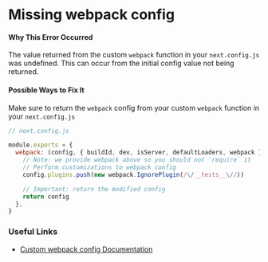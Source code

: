 # Missing webpack config

#### Why This Error Occurred

The value returned from the custom `webpack` function in your `next.config.js` was undefined. This can occur from the initial config value not being returned.

#### Possible Ways to Fix It

Make sure to return the `webpack` config from your custom `webpack` function in your `next.config.js`

```js
// next.config.js

module.exports = {
  webpack: (config, { buildId, dev, isServer, defaultLoaders, webpack }) => {
    // Note: we provide webpack above so you should not `require` it
    // Perform customizations to webpack config
    config.plugins.push(new webpack.IgnorePlugin(/\/__tests__\//))

    // Important: return the modified config
    return config
  },
}
```

### Useful Links

- [Custom webpack config Documentation](https://nextjs.org/docs/api-reference/next.config.js/custom-webpack-config)
